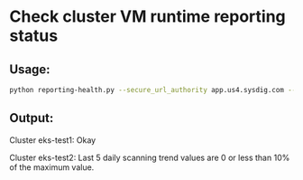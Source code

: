 # Check cluster VM runtime reporting status

## Usage:

```sh
python reporting-health.py --secure_url_authority app.us4.sysdig.com --api_token xyz
```

## Output:

Cluster eks-test1: Okay

Cluster eks-test2: Last 5 daily scanning trend values are 0 or less than 10% of the maximum value.